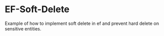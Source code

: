 # EF-Soft-Delete
 
Example of how to implement soft delete in ef and prevent hard delete on sensitive entities.
